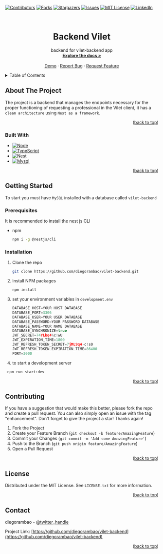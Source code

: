 <!-- Improved compatibility of back to top link: See: https://github.com/othneildrew/Best-README-Template/pull/73 -->

<a name="readme-top"></a>

<!--
*** Thanks for checking out the Best-README-Template. If you have a suggestion
*** that would make this better, please fork the repo and create a pull request
*** or simply open an issue with the tag "enhancement".
*** Don't forget to give the project a star!
*** Thanks again! Now go create something AMAZING! :D
-->

<!-- PROJECT SHIELDS -->
<!--
*** I'm using markdown "reference style" links for readability.
*** Reference links are enclosed in brackets [ ] instead of parentheses ( ).
*** See the bottom of this document for the declaration of the reference variables
*** for contributors-url, forks-url, etc. This is an optional, concise syntax you may use.
*** https://www.markdownguide.org/basic-syntax/#reference-style-links
-->

[![Contributors][contributors-shield]][contributors-url]
[![Forks][forks-shield]][forks-url]
[![Stargazers][stars-shield]][stars-url]
[![Issues][issues-shield]][issues-url]
[![MIT License][license-shield]][license-url]
[![LinkedIn][linkedin-shield]][linkedin-url]

<!-- PROJECT LOGO -->
<br />
<div align="center">

<h1 align="center">Backend Vilet</h3>

  <p align="center">
    backend for vilet-backend app
    <br />
    <a href="https://github.com/diegorambao/vilet-backend"><strong>Explore the docs »</strong></a>
    <br />
    <br />
    <a href="https://github.com/diegorambao/vilet-backend">Demo</a>
    ·
    <a href="https://github.com/diegorambao/vilet-backend/issues">Report Bug</a>
    ·
    <a href="https://github.com/diegorambao/vilet-backend/issues">Request Feature</a>
  </p>
</div>

<!-- TABLE OF CONTENTS -->
<details>
  <summary>Table of Contents</summary>
  <ol>
    <li>
      <a href="#about-the-project">About The Project</a>
      <ul>
        <li><a href="#built-with">Built With</a></li>
      </ul>
    </li>
    <li>
      <a href="#getting-started">Getting Started</a>
      <ul>
        <li><a href="#prerequisites">Prerequisites</a></li>
        <li><a href="#installation">Installation</a></li>
      </ul>
    </li>
    <li><a href="#usage">Usage</a></li>
    <li><a href="#roadmap">Roadmap</a></li>
    <li><a href="#contributing">Contributing</a></li>
    <li><a href="#license">License</a></li>
    <li><a href="#contact">Contact</a></li>
    <li><a href="#acknowledgments">Acknowledgments</a></li>
  </ol>
</details>

<!-- ABOUT THE PROJECT -->

## About The Project

The project is a backend that manages the endpoints necessary for the proper functioning of requesting a professional in the Vilet client, it has a `clean architecture` using `Nest as a framework`.

<p align="right">(<a href="#readme-top">back to top</a>)</p>

### Built With

- [![Node][node]][node-url]
- [![TypeScript][typescript]][typescript-url]
- [![Nest][nest.js]][nest-url]
- [![Mysql][mysql]][mysql-url]

<p align="right">(<a href="#readme-top">back to top</a>)</p>

<!-- GETTING STARTED -->

## Getting Started

To start you must have `MySQL` installed with a database called `vilet-backend`

### Prerequisites

It is recommended to install the nest js CLI

- npm
  ```sh
  npm i -g @nestjs/cli
  ```

### Installation

1. Clone the repo
   ```sh
   git clone https://github.com/diegorambao/vilet-backend.git
   ```
2. Install NPM packages
   ```sh
   npm install
   ```
3. set your environment variables in `development.env`

   ```js
   DATABASE_HOST=YOUR HOST DATABASE
   DATABASE_PORT=3306
   DATABASE_USER=YOUR USER DATABASE
   DATABASE_PASSWORD=YOUR PASSWORD DATABASE
   DATABASE_NAME=YOUR NAME DATABASE
   DATABASE_SYNCHRONIZE=true
   JWT_SECRET=74YLbq4%c!wU
   JWT_EXPIRATION_TIME=1800
   JWT_REFRESH_TOKEN_SECRET=7jML9q4-c!s0
   JWT_REFRESH_TOKEN_EXPIRATION_TIME=86400
   PORT=3000
   ```

4. to start a development server

```sh
 npm run start:dev
```

<!-- <p align="right">(<a href="#readme-top">back to top</a>)</p> -->

<!-- USAGE EXAMPLES -->

<!-- ROADMAP -->

<!-- ## Roadmap

- [ ] Feature 1
- [ ] Feature 2
- [ ] Feature 3
  - [ ] Nested Feature

See the [open issues](https://github.com/diegorambao/vilet-backend/issues) for a full list of proposed features (and known issues). -->

<p align="right">(<a href="#readme-top">back to top</a>)</p>

<!-- CONTRIBUTING -->

## Contributing

If you have a suggestion that would make this better, please fork the repo and create a pull request. You can also simply open an issue with the tag "enhancement".
Don't forget to give the project a star! Thanks again!

1. Fork the Project
2. Create your Feature Branch (`git checkout -b feature/AmazingFeature`)
3. Commit your Changes (`git commit -m 'Add some AmazingFeature'`)
4. Push to the Branch (`git push origin feature/AmazingFeature`)
5. Open a Pull Request

<p align="right">(<a href="#readme-top">back to top</a>)</p>

<!-- LICENSE -->

## License

Distributed under the MIT License. See `LICENSE.txt` for more information.

<p align="right">(<a href="#readme-top">back to top</a>)</p>

<!-- CONTACT -->

## Contact

diegorambao - [@twitter_handle](https://twitter.com/diegorambao)

Project Link: [https://github.com/diegorambao/vilet-backend](https://github.com/diegorambao/vilet-backend)

<p align="right">(<a href="#readme-top">back to top</a>)</p>

<!-- ACKNOWLEDGMENTS -->

<!-- ## Acknowledgments

- []()
- []()
- []()

<p align="right">(<a href="#readme-top">back to top</a>)</p> -->

<!-- MARKDOWN LINKS & IMAGES -->
<!-- https://www.markdownguide.org/basic-syntax/#reference-style-links -->

[contributors-shield]: https://img.shields.io/github/contributors/diegorambao/vilet-backend.svg?style=for-the-badge
[contributors-url]: https://github.com/diegorambao/vilet-backend/graphs/contributors
[forks-shield]: https://img.shields.io/github/forks/diegorambao/vilet-backend.svg?style=for-the-badge
[forks-url]: https://github.com/diegorambao/vilet-backend/network/members
[stars-shield]: https://img.shields.io/github/stars/diegorambao/vilet-backend.svg?style=for-the-badge
[stars-url]: https://github.com/diegorambao/vilet-backend/stargazers
[issues-shield]: https://img.shields.io/github/issues/diegorambao/vilet-backend.svg?style=for-the-badge
[issues-url]: https://github.com/diegorambao/vilet-backend/issues
[license-shield]: https://img.shields.io/github/license/diegorambao/vilet-backend.svg?style=for-the-badge
[license-url]: https://github.com/diegorambao/vilet-backend/blob/master/LICENSE.txt
[linkedin-shield]: https://img.shields.io/badge/-LinkedIn-black.svg?style=for-the-badge&logo=linkedin&colorB=555
[linkedin-url]: https://linkedin.com/in/linkedin_username
[node]: https://img.shields.io/badge/Nodejs-green?style=for-the-badge&logo=nodedotjs&logoColor=white
[node-url]: https://nestjs.com/
[nest.js]: https://img.shields.io/badge/nest.js-red?style=for-the-badge&logo=nextdotjs&logoColor=white
[nest-url]: https://nestjs.com/
[mysql]: https://img.shields.io/badge/MySql-blue?style=for-the-badge&logo=mysql&logoColor=white
[mysql-url]: https://www.mysql.com/
[typescript]: https://img.shields.io/badge/TypeScript-blue?style=for-the-badge&logo=typescript&logoColor=white
[typescript-url]: https://www.typescriptlang.org/
